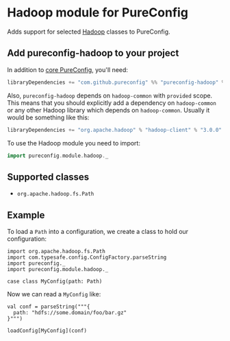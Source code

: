 # Hadoop module for PureConfig

Adds support for selected [Hadoop](http://hadoop.apache.org/) classes to PureConfig.

## Add pureconfig-hadoop to your project

In addition to [core PureConfig](https://github.com/pureconfig/pureconfig), you'll need:

```scala
libraryDependencies += "com.github.pureconfig" %% "pureconfig-hadoop" % "0.9.2"
```

Also, `pureconfig-hadoop` depends on `hadoop-common` with `provided` scope. This means that you should explicitly add a dependency on `hadoop-common` or any other Hadoop library which depends on `hadoop-common`. Usually it would be something like this:

```scala
libraryDependencies += "org.apache.hadoop" % "hadoop-client" % "3.0.0"
```

To use the Hadoop module you need to import:
```scala
import pureconfig.module.hadoop._
```

## Supported classes

* `org.apache.hadoop.fs.Path`

## Example

To load a `Path` into a configuration, we create a class to hold our configuration:

```tut:silent
import org.apache.hadoop.fs.Path
import com.typesafe.config.ConfigFactory.parseString
import pureconfig._
import pureconfig.module.hadoop._

case class MyConfig(path: Path)
```

Now we can read a `MyConfig` like:
```tut:book
val conf = parseString("""{
  path: "hdfs://some.domain/foo/bar.gz"
}""")

loadConfig[MyConfig](conf)
```
